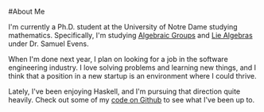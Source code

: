 #About Me

I'm currently a Ph.D. student at the University of Notre Dame studying
mathematics. Specifically, I'm studying [Algebraic
Groups](http://en.wikipedia.org/wiki/Algebraic_group) and [Lie
Algebras](http://en.wikipedia.org/wiki/Lie_algebra) under Dr. Samuel Evens.

When I'm done next year, I plan on looking for a job in the software
engineering industry. I love solving problems and learning new things,
and I think that a position in a new startup is an environment where I
could thrive.

Lately, I've been enjoying Haskell, and I'm pursuing that
direction quite heavily. Check out some of my [code on
Github](http://github.com/brianshourd) to see what I've been up to.

